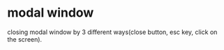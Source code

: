 # modal window

closing modal window by 3 different ways(close button, esc key, click on the screen).
